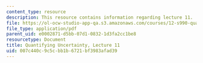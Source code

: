 ```yaml
---
content_type: resource
description: This resource contains information regarding lecture 11.
file: https://ol-ocw-studio-app-qa.s3.amazonaws.com/courses/12-s990-quantifying-uncertainty-fall-2012/007c440c9c5cbb1b6721bf3983afad39_MIT12_S990F12_lec11.pdf
file_type: application/pdf
parent_uid: e0002871-d5bb-07d1-0832-1d3fa2cc1be8
resourcetype: Document
title: Quantifying Uncertainty, Lecture 11
uid: 007c440c-9c5c-bb1b-6721-bf3983afad39
---
```

